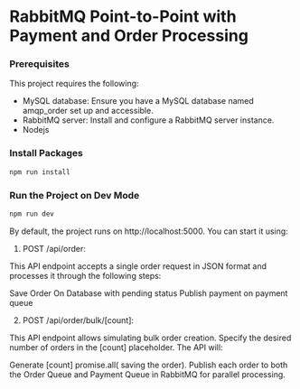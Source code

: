 # RabbitMQ Point-to-Point with Payment and Order Processing

### Prerequisites

This project requires the following:

- MySQL database: Ensure you have a MySQL database named amqp_order set up and accessible.
- RabbitMQ server: Install and configure a RabbitMQ server instance.
- Nodejs

### Install Packages

```bash
npm run install

```

### Run the Project on Dev Mode

```bash
npm run dev

```

By default, the project runs on http://localhost:5000. You can start it using:

1. POST /api/order:

This API endpoint accepts a single order request in JSON format and processes it through the following steps:

Save Order On Database with pending status
Publish payment on payment queue

2. POST /api/order/bulk/[count]:

This API endpoint allows simulating bulk order creation. Specify the desired number of orders in the [count] placeholder. The API will:

Generate [count] promise.all( saving the order).
Publish each order to both the Order Queue and Payment Queue in RabbitMQ for parallel processing.
